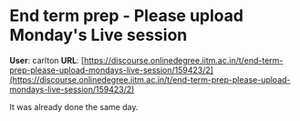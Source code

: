 # End term prep - Please upload Monday's Live session

**User**: carlton
**URL**: [https://discourse.onlinedegree.iitm.ac.in/t/end-term-prep-please-upload-mondays-live-session/159423/2](https://discourse.onlinedegree.iitm.ac.in/t/end-term-prep-please-upload-mondays-live-session/159423/2)

It was already done the same day.
